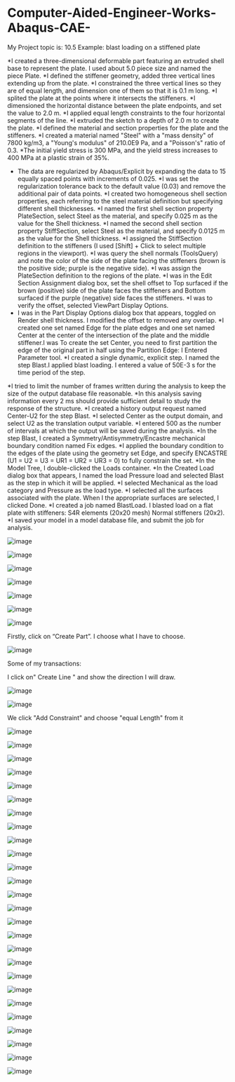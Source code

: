# Computer-Aided-Engineer-Works-Abaqus-CAE-

My Project topic is:
10.5 Example: blast loading on a stiffened plate

*I created a three-dimensional  deformable part featuring an extruded shell base to represent the plate. I used about 5.0 piece size and named the piece Plate.
*I defined the stiffener geometry, added three vertical lines extending up from the plate. 
*I constrained the three vertical lines so they are of equal length, and dimension one of them so that it is 0.1 m long.
*I splited the plate at the points where it intersects the stiffeners.
*I dimensioned the horizontal distance between the plate endpoints, and set the value to 2.0 m.
*I applied equal length constraints to the four horizontal segments of the line.
*I extruded the sketch to a depth of 2.0 m to create the plate.
*I defined the material and section properties for the plate and the stiffeners.
*I created a material named "Steel" with a "mass density" of 7800 kg/m3, a "Young's modulus" of 210.0E9 Pa, and a "Poisson's" ratio of 0.3.
*The initial yield stress is 300 MPa, and the yield stress increases to 400 MPa at a plastic strain of 35%.
* The data are regularized by Abaqus/Explicit by expanding the data to 15 equally spaced points with increments of 0.025.
*I was set the regularization tolerance back to the default value (0.03) and remove the additional pair of data points.
*I created two homogeneous shell section properties, each referring to the steel material definition but specifying different shell thicknesses.
*I named the first shell section property PlateSection, select Steel as the material, and specify 0.025 m as the value for the Shell thickness.
*I named the second shell section property StiffSection, select Steel as the material, and specify 0.0125 m as the value for the Shell thickness.
*I assigned the StiffSection definition to the stiffeners (I used [Shift] + Click to select multiple regions in the viewport).
*I was query the shell normals (ToolsQuery) and note the color of the side of the plate facing the stiffeners (brown is the positive side; purple is the negative side).
*I was  assign the PlateSection definition to the regions of the plate.
*I was in the Edit Section Assignment dialog box, set the shell offset to Top surfaced if the brown (positive) side of the plate faces the stiffeners and Bottom surfaced if the purple (negative) side faces the stiffeners.
*I was to verify the offset, selected ViewPart Display Options.
* I was in the Part Display Options dialog box that appears, toggled on Render shell thickness. I modified the offset to removed any overlap.
*I created one set named Edge for the plate edges and one set named Center at the center of the intersection of the plate and the middle stiffener.I was To create the set Center, you need to first partition the edge of the original part in half using the Partition Edge: I Entered Parameter  tool.
*I created a single dynamic, explicit step. I named the step Blast.I applied blast loading. I entered a value of 50E-3 s for the time period of the step.


*I  tried to limit the number of frames written during the analysis to keep the size of the output database file reasonable.
*In this analysis saving information every 2 ms should provide sufficient detail to study the response of the structure. 
*I created a history output request named Center-U2 for the step Blast.
*I selected Center as the output domain, and select U2 as the translation output variable. 
*I entered 500 as the number of intervals at which the output will be saved during the analysis.
*In the step Blast, I created a Symmetry/Antisymmetry/Encastre mechanical boundary condition named Fix edges. 
*I applied the boundary condition to the edges of the plate using the geometry set Edge, and specify ENCASTRE (U1 = U2 = U3 = UR1 = UR2 = UR3 = 0) to fully constrain the set.
*In the Model Tree, I double-clicked the Loads container. 
*In the Created Load dialog box that appears, I named the load Pressure load and selected Blast as the step in which it will be applied. 
*I selected Mechanical as the load category and Pressure as the load type.
*I selected all the surfaces associated with the plate. When I the appropriate surfaces are selected, I clicked Done.
*I created a job named BlastLoad.  I blasted load on a flat plate with stiffeners: S4R elements (20x20 mesh) Normal stiffeners (20x2).
*I saved your model in a model database file, and submit the job for analysis. 


![image](https://user-images.githubusercontent.com/61595808/194041560-e4b635c8-1804-45a2-a795-e617165efb8f.png)


![image](https://user-images.githubusercontent.com/61595808/194041583-94fc6670-b51e-43d3-93d9-86098f56849a.png)

![image](https://user-images.githubusercontent.com/61595808/194041599-5b06d973-62ce-418d-9252-ba38c9eb43fd.png)

![image](https://user-images.githubusercontent.com/61595808/194041613-d3072816-5358-48c7-99f3-c1032b0e5d5d.png)

![image](https://user-images.githubusercontent.com/61595808/194041632-35eecec3-3ad4-4ad8-a074-66b5c427d288.png)

![image](https://user-images.githubusercontent.com/61595808/194041646-559cb8f9-1ad9-4121-9587-f7109c4abc25.png)

![image](https://user-images.githubusercontent.com/61595808/194041672-8e677c7e-080c-4d63-aba0-6b856c76eab0.png)

Firstly, click on “Create Part”. I choose what I have to choose.

![image](https://user-images.githubusercontent.com/61595808/194041708-63994ef1-fe80-4756-b20f-f2723016de20.png)

Some of my transactions:

I click on" Create Line " and show the direction I will draw.

![image](https://user-images.githubusercontent.com/61595808/194041745-e8731699-d561-494c-bbe6-805eb1f8255c.png)

![image](https://user-images.githubusercontent.com/61595808/194041773-10315765-91aa-4758-93c3-b40bf93ca103.png)

We click "Add Constraint" and choose "equal Length" from it

![image](https://user-images.githubusercontent.com/61595808/194041809-2161151d-ccc6-4196-979d-d4adfbc4cc74.png)

![image](https://user-images.githubusercontent.com/61595808/194041823-29558d8a-2caa-44ee-a5af-ac6dce2fa96e.png)

![image](https://user-images.githubusercontent.com/61595808/194041839-3856bec4-a725-4ec8-b50a-a7a2d98198a2.png)

![image](https://user-images.githubusercontent.com/61595808/194041860-66a272a8-969e-48aa-9749-44b3fd591e25.png)

![image](https://user-images.githubusercontent.com/61595808/194041878-515c3e06-4ecc-44e4-9858-ea7fa7d9ad51.png)


![image](https://user-images.githubusercontent.com/61595808/194041897-ca246ffe-37fd-490d-9ea6-69d656e08602.png)


![image](https://user-images.githubusercontent.com/61595808/194041912-fb4f0762-f692-4912-88a8-f015fcee57aa.png)


![image](https://user-images.githubusercontent.com/61595808/194041934-11f8e98e-b0c0-4e11-9154-ef968bdfc61f.png)

![image](https://user-images.githubusercontent.com/61595808/194041951-94927107-ac98-4721-bf01-1339a9450f47.png)

![image](https://user-images.githubusercontent.com/61595808/194041971-a599f458-afa1-44ec-aba4-96a246ee9653.png)


![image](https://user-images.githubusercontent.com/61595808/194041982-93422612-7bb7-444f-be86-b4908456d1fc.png)


![image](https://user-images.githubusercontent.com/61595808/194041998-25686945-6e47-4ce4-9fd1-5b81c3d268e7.png)


![image](https://user-images.githubusercontent.com/61595808/194042024-84a0fc2a-877b-4121-acc3-906b1c0d48de.png)


![image](https://user-images.githubusercontent.com/61595808/194042040-9f85e13e-1719-425b-a612-7b8aff62f751.png)


![image](https://user-images.githubusercontent.com/61595808/194042063-329a8175-0955-4510-92e7-624a085d4cb4.png)

![image](https://user-images.githubusercontent.com/61595808/194042081-8d42393c-0392-4f89-b674-383a4351acf5.png)

![image](https://user-images.githubusercontent.com/61595808/194042100-d49c35ca-19f4-4d20-949a-e7c382861699.png)

![image](https://user-images.githubusercontent.com/61595808/194042115-ae76fd60-a613-4734-8901-bba3d09ee49f.png)

![image](https://user-images.githubusercontent.com/61595808/194042131-95348211-83f8-4a41-85b3-52badadb2af6.png)

![image](https://user-images.githubusercontent.com/61595808/194042152-768738ef-0c49-47a8-b45c-bf65b805d9a1.png)

![image](https://user-images.githubusercontent.com/61595808/194042175-a4845d2c-3f89-4241-a353-de68eaa9aa33.png)

![image](https://user-images.githubusercontent.com/61595808/194042193-40727ab7-94ee-447b-a720-e0cbc1d37c58.png)

![image](https://user-images.githubusercontent.com/61595808/194042210-84ba47dd-6237-4f71-aaae-c5f54a302120.png)

![image](https://user-images.githubusercontent.com/61595808/194042220-7b302eb5-385f-4b9d-b6a5-d32b2482e4d3.png)

![image](https://user-images.githubusercontent.com/61595808/194042241-95d7d83b-c4fa-47d1-abdb-9ec12aa39b64.png)

![image](https://user-images.githubusercontent.com/61595808/194042264-3107b8fc-f006-4306-815b-c93f432adacf.png)

